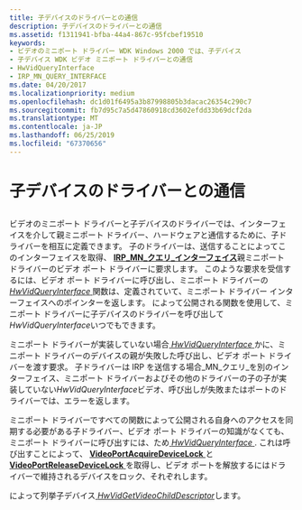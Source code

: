 ```yaml
---
title: 子デバイスのドライバーとの通信
description: 子デバイスのドライバーとの通信
ms.assetid: f1311941-bfba-44a4-867c-95fcbef19510
keywords:
- ビデオのミニポート ドライバー WDK Windows 2000 では、子デバイス
- 子デバイス WDK ビデオ ミニポート ドライバーとの通信
- HwVidQueryInterface
- IRP_MN_QUERY_INTERFACE
ms.date: 04/20/2017
ms.localizationpriority: medium
ms.openlocfilehash: dc1d01f6495a3b87998805b3dacac26354c290c7
ms.sourcegitcommit: fb7d95c7a5d47860918cd3602efdd33b69dcf2da
ms.translationtype: MT
ms.contentlocale: ja-JP
ms.lasthandoff: 06/25/2019
ms.locfileid: "67370656"
---
```

# <a name="communicating-with-the-driver-of-a-child-device"></a>子デバイスのドライバーとの通信


## <span id="ddk_communicating_with_the_driver_of_a_child_device_gg"></span><span id="DDK_COMMUNICATING_WITH_THE_DRIVER_OF_A_CHILD_DEVICE_GG"></span>


ビデオのミニポート ドライバーと子デバイスのドライバーでは、インターフェイスを介して親ミニポート ドライバー、ハードウェアと通信するために、子ドライバーを相互に定義できます。 子のドライバーは、送信することによってこのインターフェイスを取得、 [ **IRP\_MN\_クエリ\_インターフェイス**](https://docs.microsoft.com/windows-hardware/drivers/kernel/irp-mn-query-interface)親ミニポート ドライバーのビデオ ポート ドライバーに要求します。 このような要求を受信するには、ビデオ ポート ドライバーに呼び出し、ミニポート ドライバーの[ *HwVidQueryInterface* ](https://docs.microsoft.com/windows-hardware/drivers/ddi/content/video/nc-video-pvideo_hw_query_interface)関数は、定義されていて、ミニポート ドライバー インターフェイスへのポインターを返します。 によって公開される関数を使用して、ミニポート ドライバーに子デバイスのドライバーを呼び出して*HwVidQueryInterface*いつでもできます。

ミニポート ドライバーが実装していない場合[ *HwVidQueryInterface* ](https://docs.microsoft.com/windows-hardware/drivers/ddi/content/video/nc-video-pvideo_hw_query_interface)かに、ミニポート ドライバーのデバイスの親が失敗した呼び出し、ビデオ ポート ドライバーを渡す要求。 子ドライバーは IRP を送信する場合\_MN\_クエリ\_を別のインターフェイス、ミニポート ドライバーおよびその他のドライバーの子の子が実装していない*HwVidQueryInterface*ビデオ、呼び出しが失敗またはポートのドライバーでは、エラーを返します。

ミニポート ドライバーですべての関数によって公開される自身へのアクセスを同期する必要がある子ドライバー、ビデオ ポート ドライバーの知識がなくても、ミニポート ドライバーに呼び出すには、ため[ *HwVidQueryInterface* ](https://docs.microsoft.com/windows-hardware/drivers/ddi/content/video/nc-video-pvideo_hw_query_interface). これは呼び出すことによって、 [ **VideoPortAcquireDeviceLock** ](https://docs.microsoft.com/windows-hardware/drivers/ddi/content/video/nf-video-videoportacquiredevicelock)と[ **VideoPortReleaseDeviceLock** ](https://docs.microsoft.com/windows-hardware/drivers/ddi/content/video/nf-video-videoportreleasedevicelock)を取得し、ビデオ ポートを解放するにはドライバーで維持されるデバイスをロック、それぞれします。

によって列挙子デバイス[ *HwVidGetVideoChildDescriptor*](https://docs.microsoft.com/windows-hardware/drivers/ddi/content/video/nc-video-pvideo_hw_get_child_descriptor)します。

 

 






